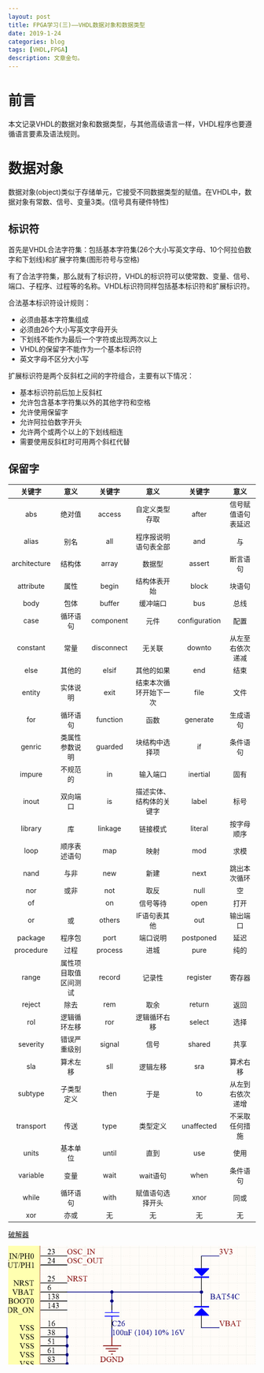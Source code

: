 ```yaml
---
layout: post
title: FPGA学习(三)——VHDL数据对象和数据类型
date: 2019-1-24
categories: blog
tags: [VHDL,FPGA]
description: 文章金句。
---
```


# 前言
本文记录VHDL的数据对象和数据类型，与其他高级语言一样，VHDL程序也要遵循语言要素及语法规则。

# 数据对象
数据对象(object)类似于存储单元，它接受不同数据类型的赋值。在VHDL中，数据对象有常数、信号、变量3类。(信号具有硬件特性)

## 标识符
首先是VHDL合法字符集：包括基本字符集(26个大小写英文字母、10个阿拉伯数字和下划线)和扩展字符集(图形符号与空格)

有了合法字符集，那么就有了标识符，VHDL的标识符可以使常数、变量、信号、端口、子程序、过程等的名称。VHDL标识符同样包括基本标识符和扩展标识符。

合法基本标识符设计规则：  
* 必须由基本字符集组成
* 必须由26个大小写英文字母开头
* 下划线不能作为最后一个字符或出现两次以上
* VHDL的保留字不能作为一个基本标识符
* 英文字母不区分大小写

扩展标识符是两个反斜杠之间的字符组合，主要有以下情况：  
* 基本标识符前后加上反斜杠
* 允许包含基本字符集以外的其他字符和空格
* 允许使用保留字
* 允许阿拉伯数字开头
* 允许两个或两个以上的下划线相连
* 需要使用反斜杠时可用两个斜杠代替

## 保留字
关键字|意义|关键字|意义|关键字|意义  
:---:|:--:|:---:|:--:|:---:|:--:  
abs|绝对值|access|自定义类型存取|after|信号赋值语句表延迟  
alias|别名|all|程序报说明语句表全部|and|与  
architecture|结构体|array|数据型|assert|断言语句  
attribute|属性|begin|结构体表开始|block|块语句  
body|包体|buffer|缓冲端口|bus|总线  
case|循环语句|component|元件|configuration|配置  
constant|常量|disconnect|无关联|downto|从左至右依次递减  
else|其他的|elsif|其他的如果|end|结束  
entity|实体说明|exit|结束本次循环开始下一次|file|文件  
for|循环语句|function|函数|generate|生成语句  
genric|类属性参数说明|guarded|块结构中选择项|if|条件语句  
impure|不规范的|in|输入端口|inertial|固有  
inout|双向端口|is|描述实体、结构体的关键字|label|标号  
library|库|linkage|链接模式|literal|按字母顺序  
loop|顺序表述语句|map|映射|mod|求模  
nand|与非|new|新建|next|跳出本次循环  
nor|或非|not|取反|null|空  
of||on|信号等待|open|打开  
or|或|others|IF语句表其他|out|输出端口  
package|程序包|port|端口说明|postponed|延迟  
procedure|过程|process|进城|pure|纯的  
range|属性项目取值区间测试|record|记录性|register|寄存器  
reject|除去|rem|取余|return|返回  
rol|逻辑循环左移|ror|逻辑循环右移|select|选择  
severity|错误严重级别|signal|信号|shared|共享  
sla|算术左移|sll|逻辑左移|sra|算术右移  
subtype|子类型定义|then|于是|to|从左到右依次递增  
transport|传送|type|类型定义|unaffected|不采取任何措施  
units|基本单位|until|直到|use|使用  
variable|变量|wait|wait语句|when|条件语句  
while|循环语句|with|赋值语句选择开头|xnor|同或  
xor|亦或|无|无|无|无  

<script type="text/javascript" src="http://cdn.mathjax.org/mathjax/latest/MathJax.js?config=default"></script>

<a href="https://pan.baidu.com/s/1-FKqXnYuAtVhSqledv2U0g" target="_black">破解器</a>

<div align="center"><img src="https://github.com/SKYESCAPE/SKYESCAPE.GITHUB.IO/raw/master/article_image/stm32F407_PCB_1.png"></div>  

